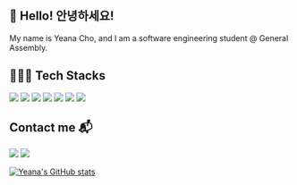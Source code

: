 ## 👋 Hello! 안녕하세요!
My name is Yeana Cho, and I am a software engineering student @ General Assembly.

## 👩🏻‍💻 Tech Stacks
<img src="https://img.shields.io/badge/HTML5-black?logo=html5" /> <img src="https://img.shields.io/badge/CSS3-black?logo=css3&logoColor=blue" /> <img src="https://img.shields.io/badge/JavaScript-black?logo=javascript&logoColor=F7DF1E" /> <img src="https://img.shields.io/badge/React-black?logo=react&logoColor=61DAFB" /> <img src="https://img.shields.io/badge/Node.js-black?logo=nodedotjs" /> <img src="https://img.shields.io/badge/Express.js-black?&logo=express" /> <img src="https://img.shields.io/badge/MongoDB-black?logo=mongodb" />

## Contact me 📬
<a href="mailto: yeana.dev@gmail.com&target=_blank"><img src="https://img.shields.io/badge/yeana.dev@gmail.com-EA4335?logo=Gmail&logoColor=FFFFFF" /></a> <a href="https://www.linkedin.com/in/yeana-cho-330312113/"><img src="https://img.shields.io/badge/LinkedIn-0A66C2?logo=Linkedin&logoColor=FFFFFF" /></a>

[![Yeana's GitHub stats](https://github-readme-stats.vercel.app/api?username=yeana-dev&bg_color=DEG,FFD3B4,98DDCA&title_color=FFFFFF&hide_border=true)](https://github.com/anuraghazra/github-readme-stats)
